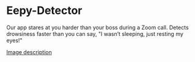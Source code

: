# Eepy-Detector
Our app stares at you harder than your boss during a Zoom call. Detects drowsiness faster than you can say, "I wasn’t sleeping, just resting my eyes!"


[Image description](https://i.pinimg.com/736x/73/17/27/7317270d3efcb24fdfc5a964ec5798c7.jpg)
